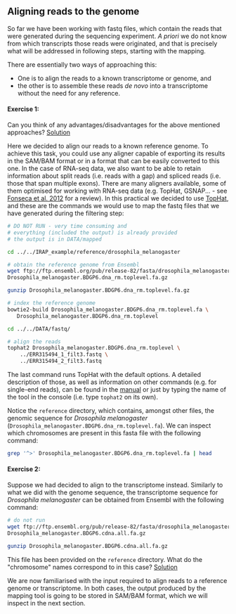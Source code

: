 ## Aligning reads to the genome
So far we have been working with fastq files, which contain the reads that were generated during the sequencing experiment. *A priori* we do not know from which transcripts those reads were originated, and that is precisely what will be addressed in following steps, starting with the mapping. 

There are essentially two ways of approaching this: 
* One is to align the reads to a known transcriptome or genome, and 
* the other is to assemble these reads *de novo* into a transcriptome without the need for any reference.

#### Exercise 1:
Can you think of any advantages/disadvantages for the above mentioned approaches?
[Solution](https://github.com/Functional-Genomics/TeachingMaterial/blob/EMBLPredocCourse2015/solutions/_aligning_ex1.md)

Here we decided to align our reads to a known reference genome. To achieve this task, you could use any aligner capable of exporting its results in the SAM/BAM format or in a format that can be easily converted to this one. In the case of RNA-seq data, we also want to be able to retain information about split reads (i.e. reads with a gap) and spliced reads (i.e. those that span multiple exons). There are many aligners available, some of them optimised for working with RNA-seq data (e.g. TopHat, GSNAP... - see [Fonseca et al. 2012](http://bioinformatics.oxfordjournals.org/content/28/24/3169) for a review). In this practical we decided to use [TopHat](http://ccb.jhu.edu/software/tophat/index.shtml), and these are the commands we would use to map the fastq files that we have generated during the filtering step:

```bash
# DO NOT RUN - very time consuming and 
# everything (included the output) is already provided
# the output is in DATA/mapped

cd ../../IRAP_example/reference/drosophila_melanogaster

# obtain the reference genome from Ensembl
wget ftp://ftp.ensembl.org/pub/release-82/fasta/drosophila_melanogaster/dna/\
Drosophila_melanogaster.BDGP6.dna_rm.toplevel.fa.gz

gunzip Drosophila_melanogaster.BDGP6.dna_rm.toplevel.fa.gz

# index the reference genome
bowtie2-build Drosophila_melanogaster.BDGP6.dna_rm.toplevel.fa \
   Drosophila_melanogaster.BDGP6.dna_rm.toplevel

cd ../../DATA/fastq/

# align the reads
tophat2 Drosophila_melanogaster.BDGP6.dna_rm.toplevel \
    ../ERR315494_1_filt3.fastq \
    ../ERR315494_2_filt3.fastq
```

The last command runs TopHat with the default options. A detailed description of those, as well as information on other commands (e.g. for single-end reads), can be found in the [manual](http://ccb.jhu.edu/software/tophat/manual.shtml) or just by typing the name of the tool in the console (i.e. type `tophat2` on its own).

Notice the `reference` directory, which contains, amongst other files, the genomic sequence for *Drosophila melanogaster* (`Drosophila_melanogaster.BDGP6.dna_rm.toplevel.fa`). We can inspect which chromosomes are present in this fasta file with the following command:

```bash
grep '^>' Drosophila_melanogaster.BDGP6.dna_rm.toplevel.fa | head
```

#### Exercise 2:
Suppose we had decided to align to the transcriptome instead. Similarly to what we did with the genome sequence, the transcriptome sequence for *Drosophila melanogaster* can be obtained from Ensembl with the following command:

```bash
# do not run
wget ftp://ftp.ensembl.org/pub/release-82/fasta/drosophila_melanogaster/cdna/\
Drosophila_melanogaster.BDGP6.cdna.all.fa.gz

gunzip Drosophila_melanogaster.BDGP6.cdna.all.fa.gz
```

This file has been provided on the `reference` directory. What do the "chromosome" names correspond to in this case?
[Solution](https://github.com/Functional-Genomics/TeachingMaterial/blob/EMBLPredocCourse2015/solutions/_aligning_ex2.md)

We are now familiarised with the input required to align reads to a reference genome or transcriptome. In both cases, the output produced by the mapping tool is going to be stored in SAM/BAM format, which we will inspect in the next section.


